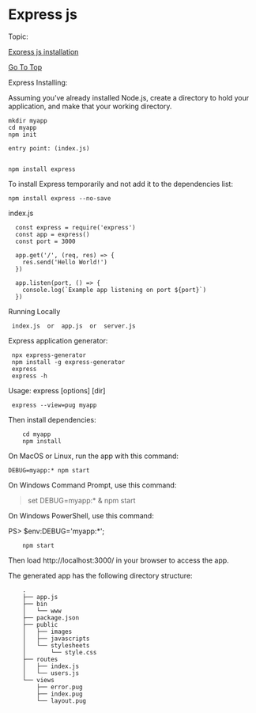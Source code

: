 # Express js 

<a name="top"></a>

Topic: 

 [Express js installation](#install_express)










<a name="install_express"></a>
[Go To Top](#top)

Express Installing:


Assuming you’ve already installed Node.js, create a directory to hold your application, and make that your working directory.

    mkdir myapp
    cd myapp
    npm init

    entry point: (index.js)


    npm install express


To install Express temporarily and not add it to the dependencies list:

    npm install express --no-save




index.js



      const express = require('express')
      const app = express()
      const port = 3000

      app.get('/', (req, res) => {
        res.send('Hello World!')
      })

      app.listen(port, () => {
        console.log(`Example app listening on port ${port}`)
      })




Running Locally

     index.js  or  app.js  or  server.js
     
     



Express application generator:

     npx express-generator
     npm install -g express-generator
     express
     express -h


Usage: express [options] [dir]

     express --view=pug myapp



Then install dependencies:

        cd myapp
        npm install


On MacOS or Linux, run the app with this command:


    DEBUG=myapp:* npm start


On Windows Command Prompt, use this command:


> set DEBUG=myapp:* & npm start


On Windows PowerShell, use this command:


PS> $env:DEBUG='myapp:*'; 

        npm start

Then load http://localhost:3000/ in your browser to access the app.



The generated app has the following directory structure:

        .
        ├── app.js
        ├── bin
        │   └── www
        ├── package.json
        ├── public
        │   ├── images
        │   ├── javascripts
        │   └── stylesheets
        │       └── style.css
        ├── routes
        │   ├── index.js
        │   └── users.js
        └── views
            ├── error.pug
            ├── index.pug
            └── layout.pug








